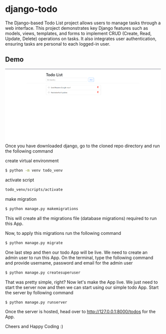 # django-todo
 The Django-based Todo List project allows users to manage tasks through a web interface. This project demonstrates key Django features such as models, views, templates, and forms to implement CRUD (Create, Read, Update, Delete) operations on tasks. It also integrates user authentication, ensuring tasks are personal to each logged-in user.
## Demo
![image](https://github.com/ramajan-tahashildar/Todo_list_Django/blob/b1d40edcea8c091b9b3663ee81d6fed1aed7a8f9/Assets/TODO.png)
Once you have downloaded django, go to the cloned repo directory and run the following command

create virtual environment
```bash
$ python -m venv todo_venv
```
activate script
```bash
todo_venv/scripts/activate
```
 make migration 
```bash
$ python manage.py makemigrations
```

This will create all the migrations file (database migrations) required to run this App.

Now, to apply this migrations run the following command
```bash
$ python manage.py migrate
```

One last step and then our todo App will be live. We need to create an admin user to run this App. On the terminal, type the following command and provide username, password and email for the admin user
```bash
$ python manage.py createsuperuser
```

That was pretty simple, right? Now let's make the App live. We just need to start the server now and then we can start using our simple todo App. Start the server by following command

```bash
$ python manage.py runserver
```


Once the server is hosted, head over to http://127.0.0.1:8000/todos for the App.

Cheers and Happy Coding :)
